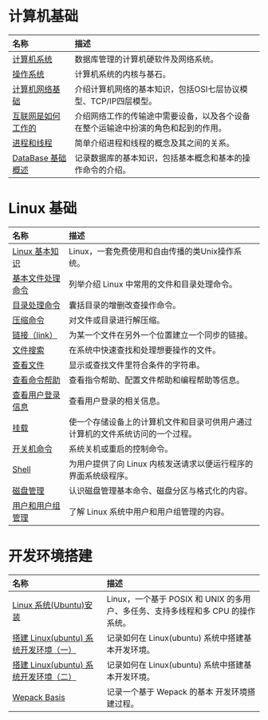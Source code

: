 # 计算机基础

| 名称 | 描述 |
| :-- | :-- |
| [计算机系统](../2019/03/computer/ComputerSystem.md) | 数据库管理的计算机硬软件及网络系统。 |
| [操作系统](../2019/03/computer/OperatingSystem.md) | 计算机系统的内核与基石。 |
| [计算机网络基础](../2019/02/computer/NetworkBasics.md) | 介绍计算机网络的基本知识，包括OSI七层协议模型、TCP/IP四层模型。 |
| [互联网是如何工作的](../2019/02/computer/HowTheInternetWorks.md) | 介绍网络工作的传输途中需要设备，以及各个设备在整个运输途中扮演的角色和起到的作用。 |
| [进程和线程](../2019/03/computer/ProcessAndThread.md) | 简单介绍进程和线程的概念及其之间的关系。 |
| [DataBase 基础概述](../2019/02/computer/DataBaseIntroduction.md) | 记录数据库的基本知识，包括基本概念和基本的操作命令的介绍。 |

# Linux 基础

| 名称 | 描述 |
| :-- | :-- |
| [Linux 基本知识](../2019/04/computer/LinuxBasis.md) | Linux，一套免费使用和自由传播的类Unix操作系统。 |
| [基本文件处理命令](../2019/04/computer/FileHandling.md) | 列举介绍 Linux 中常用的文件和目录处理命令。 |
| [目录处理命令](../2019/03/computer/dir-manage.md) | 囊括目录的增删改查操作命令。 |
| [压缩命令](../2019/03/computer/compress-file.md) | 对文件或目录进行解压缩。 |
| [链接（link）](../2019/04/computer/LinuxLink.md) | 为某一个文件在另外一个位置建立一个同步的链接。 |
| [文件搜索](../2019/04/computer/FileSearch.md) | 在系统中快速查找和处理想要操作的文件。 |
| [查看文件](../2019/04/computer/FileView.md) | 显示或查找文件里符合条件的字符串。 |
| [查看命令帮助](../2019/04/computer/ViewHelp.md) | 查看指令帮助、配置文件帮助和编程帮助等信息。 |
| [查看用户登录信息](../2019/04/computer/UserLog.md) | 查看用户登录的相关信息。 |
| [挂载](../2019/04/computer/Mount.md) | 使一个存储设备上的计算机文件和目录可供用户通过计算机的文件系统访问的一个过程。 |
| [开关机命令](../2019/04/computer/OpenClose.md) | 系统关机或重启的控制命令。 |
| [Shell](../2019/04/computer/Shell.md) | 为用户提供了向 Linux 内核发送请求以便运行程序的界面系统级程序。 |
| [磁盘管理](../2019/04/computer/DiskManagement.md) | 认识磁盘管理基本命令、磁盘分区与格式化的内容。 |
| [用户和用户组管理](../2019/05/computer/UserManagement.md) | 了解 Linux 系统中用户和用户组管理的内容。 |

# 开发环境搭建

| 名称 | 描述 |
| :-- | :-- |
| [Linux 系统(Ubuntu)安装](../2019/03/computer/LinuxSystemInstallation.md) | Linux，一个基于 POSIX 和 UNIX 的多用户、多任务、支持多线程和多 CPU 的操作系统。 |
| [搭建 Linux(ubuntu) 系统开发环境（一）](../2019/03/computer/LinuxDev-0.md) | 记录如何在 Linux(ubuntu) 系统中搭建基本开发环境。 |
| [搭建 Linux(ubuntu) 系统开发环境（二）](../2019/03/computer/LinuxDev-1.md) | 记录如何在 Linux(ubuntu) 系统中搭建基本开发环境。 |
| [Wepack Basis](../2019/05/computer/WebpackBasis.md) | 记录一个基于 Wepack 的基本 开发环境搭建过程。 |
